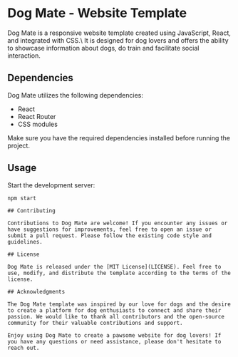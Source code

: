 # Dog Mate - Website Template


Dog Mate is a responsive website template created using JavaScript, React, and integrated with CSS.\\
It is designed for dog lovers and offers the ability to showcase information about dogs, do train and facilitate social interaction.


## Dependencies

Dog Mate utilizes the following dependencies:

- React 
- React Router 
- CSS modules 

Make sure you have the required dependencies installed before running the project.

## Usage

Start the development server:
   ```shell
   npm start

## Contributing

Contributions to Dog Mate are welcome! If you encounter any issues or have suggestions for improvements, feel free to open an issue or submit a pull request. Please follow the existing code style and guidelines.

## License

Dog Mate is released under the [MIT License](LICENSE). Feel free to use, modify, and distribute the template according to the terms of the license.

## Acknowledgments

The Dog Mate template was inspired by our love for dogs and the desire to create a platform for dog enthusiasts to connect and share their passion. We would like to thank all contributors and the open-source community for their valuable contributions and support.

Enjoy using Dog Mate to create a pawsome website for dog lovers! If you have any questions or need assistance, please don't hesitate to reach out.
